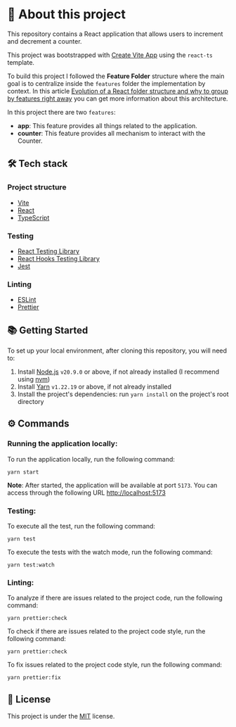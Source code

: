 # 🚀 About this project

This repository contains a React application that allows users to increment and decrement a counter.

This project was bootstrapped with [Create Vite App](https://vitejs.dev/guide/#scaffolding-your-first-vite-project) using the `react-ts` template.

To build this project I followed the **Feature Folder** structure where the main goal is to centralize inside the `features` folder the implementation by context. In this article [Evolution of a React folder structure and why to group by features right away](https://profy.dev/article/react-folder-structure) you can get more information about this architecture.

In this project there are two `features`:

- **app**: This feature provides all things related to the application.
- **counter**: This feature provides all mechanism to interact with the Counter.

## 🛠 Tech stack

### Project structure

- [Vite](https://vitejs.dev/)
- [React](https://react.dev/)
- [TypeScript](https://www.typescriptlang.org/)

### Testing

- [React Testing Library](https://testing-library.com/docs/react-testing-library/intro/)
- [React Hooks Testing Library](https://react-hooks-testing-library.com/)
- [Jest](https://jestjs.io/)

### Linting

- [ESLint](https://eslint.org/)
- [Prettier](https://prettier.io/)

## 📚 Getting Started

To set up your local environment, after cloning this repository, you will need to:

1. Install [Node.js](https://nodejs.dev/) `v20.9.0` or above, if not already installed (I recommend using [nvm](https://github.com/nvm-sh/nvm))
2. Install [Yarn](https://classic.yarnpkg.com/en/docs/install) `v1.22.19` or above, if not already installed
3. Install the project's dependencies: run `yarn install` on the project's root directory

## ⚙️ Commands

### Running the application locally:

To run the application locally, run the following command:

```
yarn start
```

**Note**: After started, the application will be available at port `5173`. You can access through the following URL [http://localhost:5173](http://localhost:5173)

### Testing:

To execute all the test, run the following command:

```
yarn test
```

To execute the tests with the watch mode, run the following command:

```
yarn test:watch
```

### Linting:

To analyze if there are issues related to the project code, run the following command:

```
yarn prettier:check
```

To check if there are issues related to the project code style, run the following command:

```
yarn prettier:check
```

To fix issues related to the project code style, run the following command:

```
yarn prettier:fix
```

## 📒 License

This project is under the [MIT](https://opensource.org/licenses/MIT) license.
